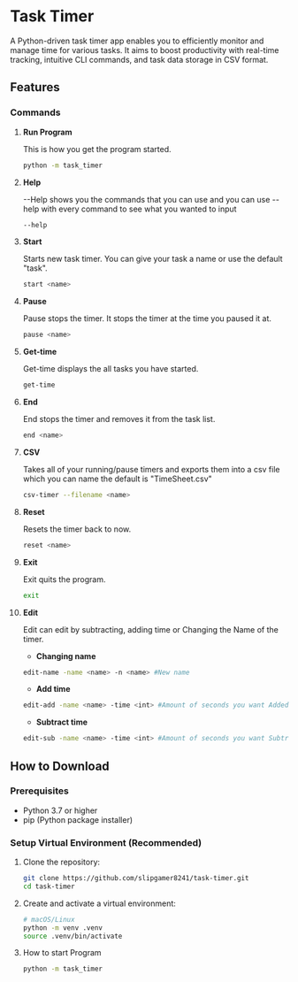 # Task Timer
A Python-driven task timer app enables you to efficiently monitor and manage time for various tasks. It aims to boost productivity with real-time tracking, intuitive CLI commands, and task data storage in CSV format.
## Features

### **Commands**

1. **Run Program**
    
    This is how you get the program started.
    
    ```bash
    python -m task_timer
    ```
    
2. **Help**
    
    --Help shows you the commands that you can use and you can use --help with every command to see what you wanted to input
    
    ```bash
    --help
    ```
    
3. **Start**
    
    Starts new task timer. You can give your task a name or use the default "task".
    
    ```bash
    start <name>
    ```
    
4. **Pause**
    
    Pause stops the timer. It stops the timer at the time you paused it at.
    
    ```bash
    pause <name>
    ```
    
5. **Get-time**
    
    Get-time displays the all tasks you have started.
    
    ```bash
    get-time
    ```
    
6. **End**
    
    End stops the timer and removes it from the task list.
    
    ```bash
    end <name>
    ```
    
7. **CSV**
    
    Takes all of your running/pause timers and exports them into a csv file which you can name the default is "TimeSheet.csv"
    
    ```bash
    csv-timer --filename <name>
    ```
    
8. **Reset**
    
    Resets the timer back to now.
    
    ```bash
    reset <name>
    ```
    
9. **Exit**
    
    Exit quits the program.
    
    ```bash 
    exit
    ```
    
10. **Edit**
    
    Edit can edit by subtracting, adding time or Changing the Name of the timer.
    
    - **Changing name**
    ```bash 
    edit-name -name <name> -n <name> #New name
    ```
    - **Add time**

    ```bash
    edit-add -name <name> -time <int> #Amount of seconds you want Added
    ```
    - **Subtract time**

    ```bash
    edit-sub -name <name> -time <int> #Amount of seconds you want Subtracting
    ```
## How to Download

### Prerequisites
- Python 3.7 or higher
- pip (Python package installer)

### Setup Virtual Environment (Recommended)
1. Clone the repository:
   ```bash
   git clone https://github.com/slipgamer8241/task-timer.git
   cd task-timer
   ```

2. Create and activate a virtual environment:
   
    ```bash
   # macOS/Linux
   python -m venv .venv
   source .venv/bin/activate
    ```

3.  How to start Program

    ```bash
    python -m task_timer
    ```

   

